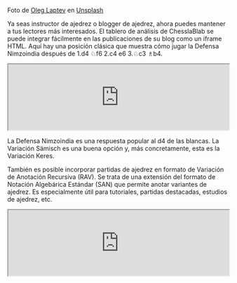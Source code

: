 Foto de [Oleg Laptev](https://unsplash.com/@snowshade?utm_content=creditCopyText&utm_medium=referral&utm_source=unsplash) en [Unsplash](https://unsplash.com/photos/white-concrete-wall-7jQh3EiS8Bs?utm_content=creditCopyText&utm_medium=referral&utm_source=unsplash)

Ya seas instructor de ajedrez o blogger de ajedrez, ahora puedes mantener a tus lectores más interesados. El tablero de análisis de ChesslaBlab se puede integrar fácilmente en las publicaciones de su blog como un iframe HTML. Aquí hay una posición clásica que muestra cómo jugar la Defensa Nimzoindia después de 1.d4 ♘f6 2.c4 e6 3.♘c3 ♗b4.

<iframe
  title="E25 Nimzo-Indian Defense: Sämisch Variation, Keres Variation"
  width="100%"
  onload="resize(this)"
  src="https://chesslablab.org/en/iframe/analysis/classical/rnbqk2r%2Fpppp1ppp%2F4pn2%2F8%2F1bPP4%2F2N5%2FPP2PPPP%2FR1BQKBNR%20w%20KQkq%20-/4.f3%20d5%205.a3%20Bxc3%2B%206.bxc3%20c5%207.cxd5%20Nxd5%208.dxc5"
>
</iframe>

La Defensa Nimzoindia es una respuesta popular al d4 de las blancas. La Variación Sämisch es una buena opción y, más concretamente, esta es la Variación Keres.

También es posible incorporar partidas de ajedrez en formato de Variación de Anotación Recursiva (RAV). Se trata de una extensión del formato de Notación Algebárica Estándar (SAN) que permite anotar variantes de ajedrez. Es especialmente útil para tutoriales, partidas destacadas, estudios de ajedrez, etc.

<iframe
  title="Campeonato del mundo de Capablanca - Lasker"
  width="100%"
  onload="resize(this)"
  src="https://chesslablab.org/en/iframe/annotations/classical/rnbqkbnr%2Fpppppppp%2F8%2F8%2F8%2F8%2FPPPPPPPP%2FRNBQKBNR%20w%20KQkq%20-/%7B%20Notas%20adaptadas%2C%20originalmente%20de%20J.%20R.%20Capablanca.%20%7D%201.d4%20d5%202.c4%20e6%203.Nc3%20Nf6%204.Bg5%20Be7%205.e3%20O-O%206.Nf3%20Nbd7%207.Qc2%20c6%20(7...c5%20%7B%20es%20el%20movimiento%20apropiado.%20%7D)%208.Bd3%20(8.O-O-O%20%7B%20habr%C3%ADa%20sido%20una%20forma%20mucho%20m%C3%A1s%20en%C3%A9rgica%20de%20continuar%2C%20pero%20probablemente%20las%20blancas%20no%20quer%C3%ADan%20correr%20el%20riesgo%20de%20exponer%20a%20su%20rey%20a%20un%20ataque%20por%20el%20flanco%20de%20dama.%20%7D)%208...dxc4%209.Bxc4%20Nd5%2010.Bxe7%20Qxe7%2011.O-O%20Nxc3%2012.bxc3%20b6%2013.Bd3%20g6%2014.a4%20Bb7%2015.a5%20c5%2016.Nd2%20%7B%20puede%20que%20no%20haya%20sido%20la%20mejor%20jugada%20de%20las%20blancas%2C%20pero%20es%20extremadamente%20dif%C3%ADcil%20se%C3%B1alar%20algo%20mejor.%20%7D%20e5%20%7B%20es%20probablemente%20la%20%C3%BAnica%20jugada%20que%20salv%C3%B3%20la%20partida.%20Era%20esencial%20romper%20el%20centro%20de%20las%20blancas%20para%20crear%20una%20debilidad%20en%20el%20juego%20de%20las%20blancas.%20Esto%20compensar%C3%ADa%20la%20debilidad%20de%20las%20negras%20en%20el%20flanco%20de%20dama.%20%7D%2017.Be4%20Bxe4%2018.Qxe4%20Rae8%2019.axb6%20axb6%2020.Ra7%20exd4%2021.Qc6%20(21.Qxe7%20%7B%20fue%20un%20poco%20mejor%2C%20pero%20las%20negras%20ten%C3%ADan%20en%20ese%20caso%20una%20defensa%20adecuada.%20%7D)%2021...Rd8%2022.cxd4%20cxd4%2023.exd4%20(23.Ne4%20Nb8%20%241)%2023...Qf6%2024.Qxf6%20Nxf6%2025.Nf3%20Nd5%2026.Rb1%20f6%2027.Kf1%20Rf7%2028.Rba1%20Rdd7%2029.Rxd7%20Rxd7%2030.g3%20%7B%20y%20no%20hab%C3%ADa%20raz%C3%B3n%20para%20continuar%20el%20juego%20porque%20ninguno%20de%20los%20jugadores%20ten%C3%ADa%20mucho%20que%20hacer.%20%7D%201%2F2-1%2F2"
>
</iframe>
